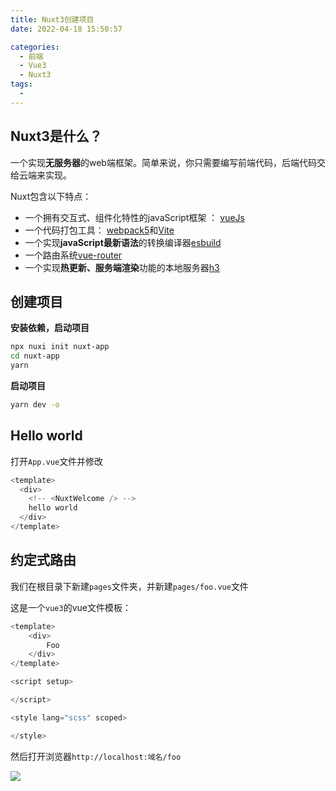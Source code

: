 ```yaml
---
title: Nuxt3创建项目
date: 2022-04-18 15:50:57

categories:
  - 前端
  - Vue3
  - Nuxt3
tags:
  - 
---
```




## Nuxt3是什么？

一个实现**无服务器**的web端框架。简单来说，你只需要编写前端代码，后端代码交给云端来实现。

Nuxt包含以下特点：
- 一个拥有交互式、组件化特性的javaScript框架 ： [vueJs](https://v3.vuejs.org/)
- 一个代码打包工具： [webpack5](https://webpack.js.org/)和[Vite](https://vitejs.dev/)
- 一个实现**javaScript最新语法**的转换编译器[esbuild](https://esbuild.github.io/)
- 一个路由系统[vue-router](https://router.vuejs.org/)
- 一个实现**热更新、服务端渲染**功能的本地服务器[h3](https://github.com/unjs/h3)



## 创建项目

**安装依赖，启动项目**
```bash
npx nuxi init nuxt-app
cd nuxt-app
yarn 
```

**启动项目**
```bash
yarn dev -o
```

## Hello world
打开`App.vue`文件并修改

```js
<template>
  <div>
    <!-- <NuxtWelcome /> -->
    hello world
  </div>
</template>

```

## 约定式路由

我们在根目录下新建`pages`文件夹，并新建`pages/foo.vue`文件

这是一个`vue3`的vue文件模板：

```js
<template>
    <div>
        Foo
    </div>
</template>

<script setup>

</script>

<style lang="scss" scoped>

</style>
```

然后打开浏览器`http://localhost:域名/foo`

![](https://s2.loli.net/2022/04/24/2fm6p1atnueHOlX.png)